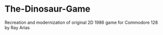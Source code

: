 # The-Dinosaur-Game
Recreation and modernization of original 2D 1986 game for Commodore 128 by Ray Arias
